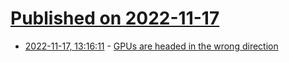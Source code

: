 # [Published on 2022-11-17](index.md)

* [2022-11-17, 13:16:11](https://news.ycombinator.com/item?id=33638414) - [GPUs are headed in the wrong direction](https://www.theverge.com/2022/11/16/23462949/nvidia-amd-rtx-4080-rdna-3-7900-xt-price-size)
